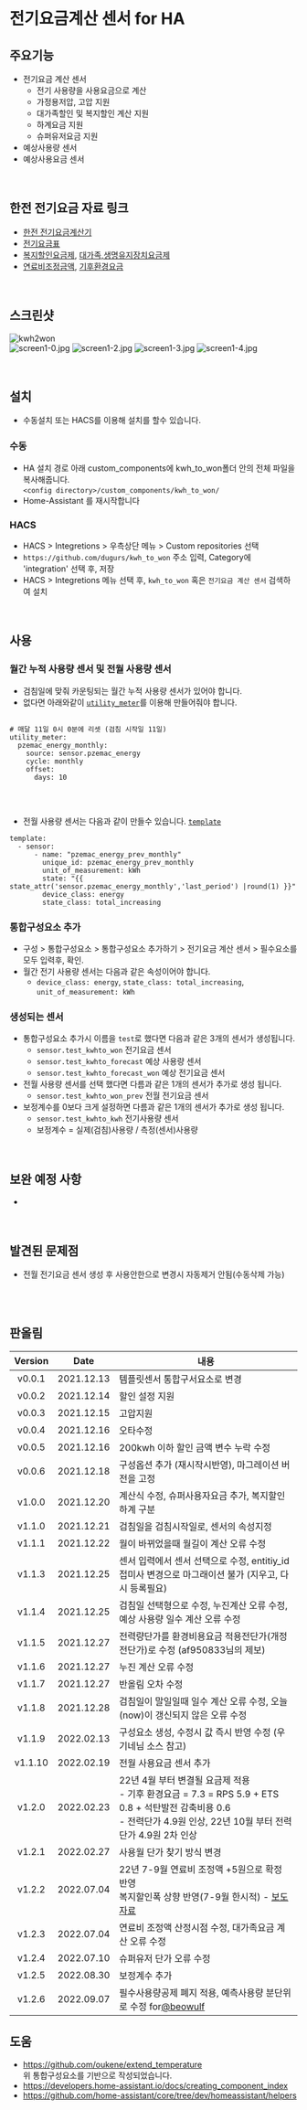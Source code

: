 # 전기요금계산 센서 for HA

## 주요기능
- 전기요금 계산 센서
  - 전기 사용량을 사용요금으로 계산
  - 가정용저압, 고압 지원
  - 대가족할인 및 복지할인 계산 지원
  - 하계요금 지원
  - 슈퍼유저요금 지원
- 예상사용량 센서
- 예상사용요금 센서

<br>

## 한전 전기요금 자료 링크
- [한전 전기요금계산기](https://cyber.kepco.co.kr/ckepco/front/jsp/CY/J/A/CYJAPP000NFL.jsp)
- [전기요금표](https://cyber.kepco.co.kr/ckepco/front/jsp/CY/E/E/CYEEHP00101.jsp)
- [복지할인요금제](https://cyber.kepco.co.kr/ckepco/front/jsp/CY/H/C/CYHCHP00208.jsp), [대가족,생명유지장치요금제](https://cyber.kepco.co.kr/ckepco/front/jsp/CY/H/C/CYHCHP00209.jsp)
- [연료비조정금액](https://cyber.kepco.co.kr/ckepco/front/jsp/CY/H/C/CYHCHP00210.jsp), [기후환경요금](https://cyber.kepco.co.kr/ckepco/front/jsp/CY/H/C/CYHCHP00211.jsp)

<br>

## 스크린샷
![kwh2won](https://user-images.githubusercontent.com/41262994/187405383-2b369903-6a5e-4ed8-9eae-e1ab71b434ab.jpg)<br>
![screen1-0.jpg](https://dugurs.github.io/kwh_to_won/images/screen1-0.jpg)
![screen1-2.jpg](https://dugurs.github.io/kwh_to_won/images/screen1-2.jpg)
![screen1-3.jpg](https://dugurs.github.io/kwh_to_won/images/screen1-3.jpg)
![screen1-4.jpg](https://dugurs.github.io/kwh_to_won/images/screen1-4.jpg)


<br>

## 설치
- 수동설치 또는 HACS를 이용해 설치를 할수 있습니다.
### 수동
- HA 설치 경로 아래 custom_components에 kwh_to_won폴더 안의 전체 파일을 복사해줍니다.<br>
  `<config directory>/custom_components/kwh_to_won/`<br>
- Home-Assistant 를 재시작합니다<br>
### HACS
- HACS > Integretions > 우측상단 메뉴 > Custom repositories 선택
- `https://github.com/dugurs/kwh_to_won` 주소 입력, Category에 'integration' 선택 후, 저장
- HACS > Integretions 메뉴 선택 후, `kwh_to_won` 혹은 `전기요금 계산 센서` 검색하여 설치

<br>

## 사용
### 월간 누적 사용량 센서 및 전월 사용량 센서
- 검침일에 맞줘 카운팅되는 월간 누적 사용량 센서가 있어야 합니다.
- 없다면 아래와같이 [`utility_meter`](https://www.home-assistant.io/integrations/utility_meter/)를 이용해 만들어줘야 합니다.

```

# 매달 11일 0시 0분에 리셋 (검침 시작일 11일)
utility_meter:
  pzemac_energy_monthly:
    source: sensor.pzemac_energy
    cycle: monthly
    offset:
      days: 10
      
```
<br>

- 전월 사용량 센서는 다음과 같이 만들수 있습니다. [`template`](https://www.home-assistant.io/integrations/template/) 


```
template:
  - sensor:
      - name: "pzemac_energy_prev_monthly"
        unique_id: pzemac_energy_prev_monthly
        unit_of_measurement: kWh
        state: "{{ state_attr('sensor.pzemac_energy_monthly','last_period') |round(1) }}"
        device_class: energy
        state_class: total_increasing
```

### 통합구성요소 추가
- 구성 > 통합구성요소 > 통합구성요소 추가하기 > 전기요금 계산 센서 > 필수요소를 모두 입력후, 확인.
- 월간 전기 사용량 센서는 다음과 같은 속성이어야 합니다.
  - `device_class: energy`, `state_class: total_increasing`, `unit_of_measurement: kWh`

### 생성되는 센서
- 통합구성요소 추가시 이름을 `test`로 했다면 다음과 같은 3개의 센서가 생성됩니다.
  - `sensor.test_kwhto_won` 전기요금 센서
  - `sensor.test_kwhto_forecast` 예상 사용량 센서
  - `sensor.test_kwhto_forecast_won` 예상 전기요금 센서
- 전월 사용량 센서를 선택 했다면 다름과 같은 1개의 센서가 추가로 생성 됩니다.
  - `sensor.test_kwhto_won_prev` 전월 전기요금 센서
- 보정계수를 0보다 크게 설정하면 다름과 같은 1개의 센서가 추가로 생성 됩니다.
  - `sensor.test_kwhto_kwh` 전기사용량 센서
  - 보정계수 = 실제(검침)사용량 / 측정(센서)사용량

<br>

## 보완 예정 사항
- 
<br>

## 발견된 문제점
- 전월 전기요금 센서 생성 후 사용안한으로 변경시 자동제거 안됨(수동삭제 가능)
<br>


<br>

## 판올림
| Version | Date        | 내용              |
| :-----: | :---------: | ----------------------- |
| v0.0.1  | 2021.12.13  | 템플릿센서 통합구서요소로 변경 |
| v0.0.2  | 2021.12.14  | 할인 설정 지원 |
| v0.0.3  | 2021.12.15  | 고압지원 |
| v0.0.4  | 2021.12.16  | 오타수정 |
| v0.0.5  | 2021.12.16  | 200kwh 이하 할인 금액 변수 누락 수정 |
| v0.0.6  | 2021.12.18  | 구성옵션 추가 (재시작시반영), 마그레이션 버전을 고정 |
| v1.0.0  | 2021.12.20  | 계산식 수정, 슈퍼사용자요금 추가, 복지할인 하계 구분 |
| v1.1.0  | 2021.12.21  | 검침일을 검침시작일로, 센서의 속성지정 |
| v1.1.1  | 2021.12.22  | 월이 바뀌었을때 월길이 계산 오류 수정 |
| v1.1.3  | 2021.12.25  | 센서 입력에서 센서 선택으로 수정, entitiy_id 접미사 변경으로 마그래이션 불가 (지우고, 다시 등록필요) |
| v1.1.4  | 2021.12.25  | 검침일 선택형으로 수정, 누진계산 오류 수정, 예상 사용량 일수 계산 오류 수정 |
| v1.1.5  | 2021.12.27  | 전력량단가를 환경비용요금 적용전단가(개정전단가)로 수정 (af950833님의 제보) |
| v1.1.6  | 2021.12.27  | 누진 계산 오류 수정 |
| v1.1.7  | 2021.12.27  | 반올림 오차 수정 |
| v1.1.8  | 2021.12.28  | 검침일이 말일일때 일수 계산 오류 수정, 오늘(now)이 갱신되지 않은 오류 수정 |
| v1.1.9  | 2022.02.13  | 구성요소 생성, 수정시 값 즉시 반영 수정 (우기네님 소스 참고) |
| v1.1.10  | 2022.02.19  | 전월 사용요금 센서 추가 |
| v1.2.0  | 2022.02.23  | 22년 4월 부터 변결될 요금제 적용<br>- 기후 환경요금 = 7.3 = RPS 5.9 + ETS 0.8 + 석탄발전 감축비용 0.6<br>- 전력단가 4.9원 인상, 22년 10월 부터 전력단가 4.9원 2차 인상 |
| v1.2.1  | 2022.02.27  | 사용월 단가 찾기 방식 변경 |
| v1.2.2  | 2022.07.04  | 22년 7-9월 연료비 조정액 +5원으로 확정 반영<br>복지할인폭 상향 반영(7-9월 한시적) - [보도자료](https://home.kepco.co.kr/kepco/PR/ntcob/ntcobView.do?pageIndex=1&boardSeq=21057714&boardCd=BRD_000117&menuCd=FN06030103&parnScrpSeq=0&searchCondition=total&searchKeyword=) |
| v1.2.3  | 2022.07.04  | 연료비 조정액 산정시점 수정, 대가족요금 계산 오류 수정 |
| v1.2.4  | 2022.07.10  | 슈퍼유저 단가 오류 수정 |
| v1.2.5  | 2022.08.30  | 보정계수 추가 |
| v1.2.6  | 2022.09.07  | 필수사용량공제 폐지 적용, 예측사용량 분단위로 수정 for[@beowulf](https://github.com/dugurs/kwh_to_won/commit/7169840069ebab595a3cc4e3f813df20790fe247)   |

## 도움
- https://github.com/oukene/extend_temperature <br>
  위 통합구성요소를 기반으로 작성되었습니다.
- https://developers.home-assistant.io/docs/creating_component_index
- https://github.com/home-assistant/core/tree/dev/homeassistant/helpers
